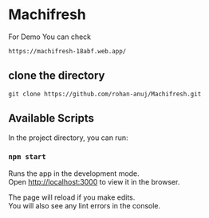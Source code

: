 # Machifresh

For Demo You can check  

```
https://machifresh-18abf.web.app/
```
## clone the directory
```
git clone https://github.com/rohan-anuj/Machifresh.git
```

## Available Scripts

In the project directory, you can run:

### `npm start`

Runs the app in the development mode.\
Open [http://localhost:3000](http://localhost:3000) to view it in the browser.

The page will reload if you make edits.\
You will also see any lint errors in the console.



